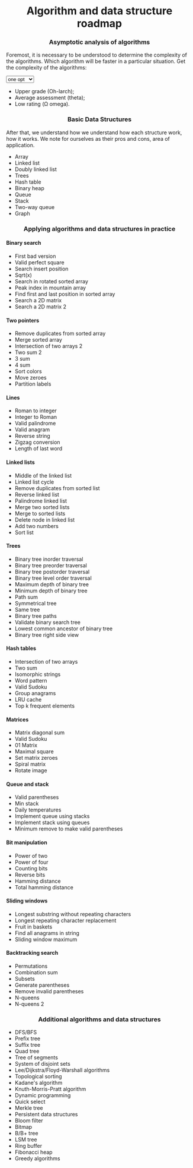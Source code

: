 <html lang="en">
<head>
</head>
<body>
<div>
<h1 align="center">Algorithm and data structure roadmap</h1>
<h3 align="center">Asymptotic analysis of algorithms</h3>

<p>Foremost, it is necessary to be understood to determine the complexity of the algorithms. Which algorithm will be faster in a particular situation. Get the complexity of the algorithms:</p>
<form>
<select name="test">
<option value="one">one opt</option>
<option value="two">two opt</option>
<option value="three">three opt</option>
</select>
</form>
<ul>
<li>Upper grade (Oh-larch);</li>
<li>Average assessment (theta);</li>
<li>Low rating (Ω omega).</li>
</ul>

</div>

<div>
<h3 align="center">Basic Data Structures</h3>

<p>After that, we understand how we understand how each structure work, how it works. We note for ourselves as their pros and cons, area of application.</p>

<ul>
<li>Array</li>
<li>Linked list</li>
<li>Doubly linked list</li>
<li>Trees</li>
<li>Hash table</li>
<li>Binary heap</li>
<li>Queue</li>
<li>Stack</li>
<li>Two-way queue</li>
<li>Graph</li>
</ul>
</div>

<div>
<h3 align="center">Applying algorithms and data structures in practice</h3>
<h4>Binary search</h4>

<ul>
<li>First bad version</li>
<li>Valid perfect square</li>
<li>Search insert position</li>
<li>Sqrt(x)</li>
<li>Search in rotated sorted array</li>
<li>Peak index in mountain array</li>
<li>Find first and last position in sorted array</li>
<li>Search a 2D matrix</li>
<li>Search a 2D matrix 2</li>
</ul>
</div>

<div>
<h4>Two pointers</h4>
<ul>
<li>Remove duplicates from sorted array</li>
<li>Merge sorted array</li>
<li>Intersection of two arrays 2</li>
<li>Two sum 2</li>
<li>3 sum</li>
<li>4 sum</li>
<li>Sort colors</li>
<li>Move zeroes</li>
<li>Partition labels</li>
</ul>
</div>

<div>
<h4>Lines</h4>
<ul>
<li>Roman to integer</li>
<li>Integer to Roman</li>
<li>Valid palindrome</li>
<li>Valid anagram</li>
<li>Reverse string</li>
<li>Zigzag conversion</li>
<li>Length of last word</li>
</ul>
</div>

<div>
<h4>Linked lists</h4>
<ul>
<li>Middle of the linked list</li>
<li>Linked list cycle</li>
<li>Remove duplicates from sorted list</li>
<li>Reverse linked list</li>
<li>Palindrome linked list</li>
<li>Merge two sorted lists</li>
<li>Merge to sorted lists</li>
<li>Delete node in linked list</li>
<li>Add two numbers</li>
<li>Sort list</li>
</ul>
</div>

<div>
<h4>Trees</h4>
<ul>
<li>Binary tree inorder traversal</li>
<li>Binary tree preorder traversal</li>
<li>Binary tree postorder traversal</li>
<li>Binary tree level order traversal</li>
<li>Maximum depth of binary tree</li>
<li>Minimum depth of binary tree</li>
<li>Path sum</li>
<li>Symmetrical tree</li>
<li>Same tree</li>
<li>Binary tree paths</li>
<li>Validate binary search tree</li>
<li>Lowest common ancestor of binary tree</li>
<li>Binary tree right side view</li>
</ul>
</div>

<div>
<h4>Hash tables</h4>
<ul>
<li>Intersection of two arrays</li>
<li>Two sum</li>
<li>Isomorphic strings</li>
<li>Word pattern</li>
<li>Valid Sudoku</li>
<li>Group anagrams</li>
<li>LRU cache</li>
<li>Top k frequent elements</li>
</ul>
</div>

<div>
<h4>Matrices</h4>
<ul>
<li>Matrix diagonal sum</li>
<li>Valid Sudoku</li>
<li>01 Matrix</li>
<li>Maximal square</li>
<li>Set matrix zeroes</li>
<li>Spiral matrix</li>
<li>Rotate image</li>
</ul>
</div>

<div>
<h4>Queue and stack</h4>
<ul>
<li>Valid parentheses</li>
<li>Min stack</li>
<li>Daily temperatures</li>
<li>Implement queue using stacks</li>
<li>Implement stack using queues</li>
<li>Minimum remove to make valid parentheses</li>
</ul>
</div>

<div>
<h4>Bit manipulation</h4>
<ul>
<li>Power of two</li>
<li>Power of four</li>
<li>Counting bits</li>
<li>Reverse bits</li>
<li>Hamming distance</li>
<li>Total hamming distance</li>
</ul>
</div>

<div>
<h4>Sliding windows</h4>
<ul>
<li>Longest substring without repeating characters</li>
<li>Longest repeating character replacement</li>
<li>Fruit in baskets</li>
<li>Find all anagrams in string</li>
<li>Sliding window maximum</li>
</ul>
</div>

<div>
<h4>Backtracking search</h4>
<ul>
<li>Permutations</li>
<li>Combination sum</li>
<li>Subsets</li>
<li>Generate parentheses</li>
<li>Remove invalid parentheses</li>
<li>N-queens</li>
<li>N-queens 2</li>
</ul>
</div>

<div>
<h3 align="center">Additional algorithms and data structures</h3>
<ul>
<li>DFS/BFS</li>
<li>Prefix tree</li>
<li>Suffix tree</li>
<li>Quad tree</li>
<li>Tree of segments</li>
<li>System of disjoint sets</li>
<li>Lee/Dijkstra/Floyd-Warshall algorithms</li>
<li>Topological sorting</li>
<li>Kadane's algorithm</li>
<li>Knuth-Morris-Pratt algorithm</li>
<li>Dynamic programming</li>
<li>Quick select</li>
<li>Merkle tree</li>
<li>Persistent data structures</li>
<li>Bloom filter</li>
<li>Bitmap</li>
<li>B/B+ tree</li>
<li>LSM tree</li>
<li>Ring buffer</li>
<li>Fibonacci heap</li>
<li>Greedy algorithms</li>
</ul>
</div>

</body>
</html>
